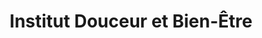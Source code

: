 ---
title: "Institut Douceur et Bien-Être"
url: /chelles/institut-douceur-et-bien-etre/
shop: Kosmetik
---